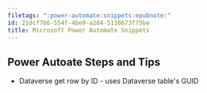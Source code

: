 ```yaml
---
filetags: ":power-automate:snippets:epubnote:"
id: 21dcf766-554f-4be9-a2d4-5116673f75be
title: Microsoft Power Automate Snippets
---
```


## Power Autoate Steps and Tips

- Dataverse get row by ID - uses Dataverse table's GUID
